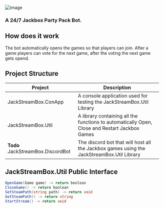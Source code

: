 ![image](https://user-images.githubusercontent.com/55576076/235742815-f471e12a-7e11-45ee-aad4-25b1b0aa38ab.png)

### A 24/7 Jackbox Party Pack Bot.

## How does it work
The bot automatically opens the games so that players can join.
After a game players can vote for the next game, after the voting the next game gets opend.


## Project Structure
| Project | Description |
|---------|-------------|
| JackStreamBox.ConApp        | A console application used for testing the JackStreamBox.Util Library            |
| JackStreamBox.Util        |  A library containing all the functions to automatically Open, Close and Restart Jackbox Games           |
| **Todo** JackStreamBox.DiscordBot        | The discord bot that will host all the Jackbox games using the JackStreamBox.Util Library        |



## JackStreamBox.Util Public Interface
```cs
OpenGame(Game game) -> return boolean 
CloseGame() -> return boolean
SetSteamPath(string path) -> return void
GetSteamPath() -> return string
StartStream() -> return void
```
